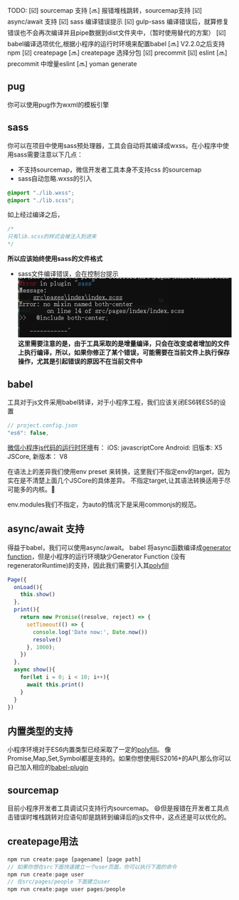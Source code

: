 
TODO:
[:ballot_box_with_check:] sourcemap 支持
[:soon:] 报错堆栈跳转，sourcemap支持
[:ballot_box_with_check:] async/await 支持
[:ballot_box_with_check:] sass 编译错误提示
[:ballot_box_with_check:] gulp-sass 编译错误后，就算修复错误也不会再次编译并且pipe数据到dist文件夹中，（暂时使用替代的方案）
[:ballot_box_with_check:] babel编译选项优化,根据小程序的运行时环境来配置babel
[:soon:] V2.2.0之后支持npm
[:ballot_box_with_check:] createpage
[:soon:] createpage 选择分包
[:ballot_box_with_check:] precommit
[:ballot_box_with_check:] eslint
[:soon:] precommit 中增量eslint
[:soon:] yoman generate

## pug
你可以使用pug作为wxml的模板引擎

## sass
你可以在项目中使用sass预处理器，工具会自动将其编译成wxss。在小程序中使用sass需要注意以下几点：
* 不支持sourcemap，微信开发者工具本身不支持css 的sourcemap
* sass自动忽略.wxss的引入
```css
@import "./lib.wxss";
@import "./lib.scss";
```
如上经过编译之后，
```css
/*
只有lib.scss的样式会被注入到进来
*/
```

**所以应该始终使用sass的文件格式**
* sass文件编译错误，会在控制台提示
![编译错误](./doc/images/sass-errpr.png)
**这里需要注意的是，由于工具采取的是增量编译，只会在改变或者增加的文件上执行编译，所以，如果你修正了某个错误，可能需要在当前文件上执行保存操作，尤其是引起错误的原因不在当前文件中**

## babel
工具对于js文件采用babel转译，对于小程序工程，我们应该关闭ES6转ES5的设置
```javascript
// project.config.json
"es6": false,
```

[微信小程序js代码的运行时环境](https://developers.weixin.qq.com/miniprogram/dev/framework/details.html)有：
iOS: javascriptCore
Android: 旧版本: X5 JSCore, 新版本： V8

在语法上的差异我们使用env preset 来转换，这里我们不指定env的target，因为实在是不清楚上面几个JSCore的具体差异。
不指定target,让其语法转换适用于尽可能多的内核。:herb:

env.modules我们不指定，为auto的情况下是采用commonjs的规范。

## async/await 支持
得益于babel，我们可以使用async/await。
babel 将async函数编译成[generator function](https://developer.mozilla.org/zh-CN/docs/Web/JavaScript/Reference/Global_Objects/Generator)，但是小程序的运行环境缺少Generator Function (没有regeneratorRuntime)的支持，因此我们需要引入其[polyfill](https://github.com/facebook/regenerator)
```javascript
Page({
  onLoad(){
    this.show()
  },
  print(){
    return new Promise((resolve, reject) => {
      setTimeout(() => {
        console.log('Date now:', Date.now())
        resolve()
      }, 1000);
    })
  },
  async show(){
    for(let i = 0; i < 10; i++){
      await this.print()
    }
  }
})
```

## 内置类型的支持
小程序环境对于ES6内置类型已经采取了一定的[polyfill](https://developers.weixin.qq.com/miniprogram/dev/guide/runtime/js-support.html)。
像Promise,Map,Set,Symbol都是支持的。如果你想使用ES2016+的API,那么你可以自己加入相应的[babel-plugin](https://babeljs.io/docs/en/plugins)

## sourcemap
目前小程序开发者工具调试只支持行内sourcemap。
:smile:但是报错在开发者工具点击错误时堆栈跳转对应语句却是跳转到编译后的js文件中，这点还是可以优化的。

## createpage用法
```javascript
npm run create:page [pagename] [page path]
// 如果你想在src下面快速建立一个user页面，你可以执行下面的命令
npm run create:page user
// 在src/pages/people 下面建立user
npm run create:page user pages/people
```




